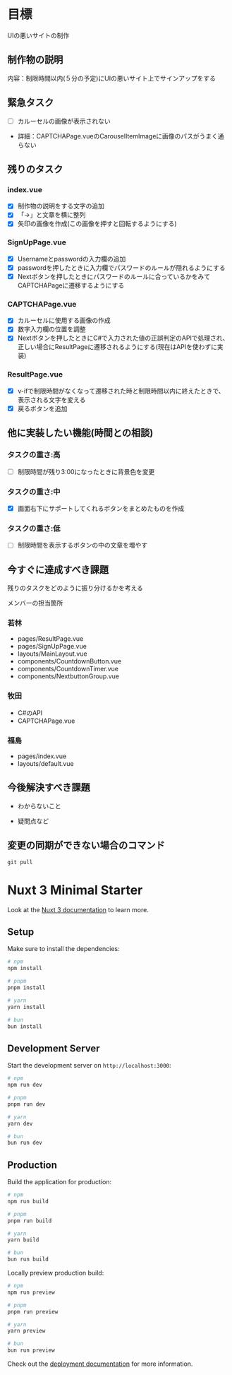 # 目標
UIの悪いサイトの制作

## 制作物の説明
内容：制限時間以内(５分の予定)にUIの悪いサイト上でサインアップをする

## 緊急タスク
- [ ] カルーセルの画像が表示されない
- 詳細：CAPTCHAPage.vueのCarouselItemImageに画像のパスがうまく通らない

## 残りのタスク
 ### index.vue
- [x] 制作物の説明をする文字の追加
- [x] 「→」と文章を横に整列
- [x] 矢印の画像を作成(この画像を押すと回転するようにする)
 ### SignUpPage.vue
- [x] Usernameとpasswordの入力欄の追加
- [x] passwordを押したときに入力欄でパスワードのルールが隠れるようにする
- [x] Nextボタンを押したときにパスワードのルールに合っているかをみてCAPTCHAPageに遷移するようにする

### CAPTCHAPage.vue
- [x] カルーセルに使用する画像の作成
- [x] 数字入力欄の位置を調整
- [x] Nextボタンを押したときにC#で入力された値の正誤判定のAPIで処理され、正しい場合にResultPageに遷移されるようにする(現在はAPIを使わずに実装)

 ### ResultPage.vue
- [x] v-ifで制限時間がなくなって遷移された時と制限時間以内に終えたときで、表示される文字を変える
- [x] 戻るボタンを追加

## 他に実装したい機能(時間との相談)
### タスクの重さ:高
- [ ] 制限時間が残り3:00になったときに背景色を変更

### タスクの重さ:中
- [x] 画面右下にサポートしてくれるボタンをまとめたものを作成

### タスクの重さ:低
- [ ] 制限時間を表示するボタンの中の文章を増やす

## 今すぐに達成すべき課題
残りのタスクをどのように振り分けるかを考える

メンバーの担当箇所
### 若林
- pages/ResultPage.vue
- pages/SignUpPage.vue
- layouts/MainLayout.vue
- components/CountdownButton.vue
- components/CountdownTimer.vue
- components/NextbuttonGroup.vue

### 牧田
- C#のAPI
- CAPTCHAPage.vue

### 福島
- pages/index.vue
- layouts/default.vue
## 今後解決すべき課題

- わからないこと

- 疑問点など

## 変更の同期ができない場合のコマンド
    git pull 

# Nuxt 3 Minimal Starter

Look at the [Nuxt 3 documentation](https://nuxt.com/docs/getting-started/introduction) to learn more.

## Setup

Make sure to install the dependencies:

```bash
# npm
npm install

# pnpm
pnpm install

# yarn
yarn install

# bun
bun install
```

## Development Server

Start the development server on `http://localhost:3000`:

```bash
# npm
npm run dev

# pnpm
pnpm run dev

# yarn
yarn dev

# bun
bun run dev
```

## Production

Build the application for production:

```bash
# npm
npm run build

# pnpm
pnpm run build

# yarn
yarn build

# bun
bun run build
```

Locally preview production build:

```bash
# npm
npm run preview

# pnpm
pnpm run preview

# yarn
yarn preview

# bun
bun run preview
```

Check out the [deployment documentation](https://nuxt.com/docs/getting-started/deployment) for more information.
